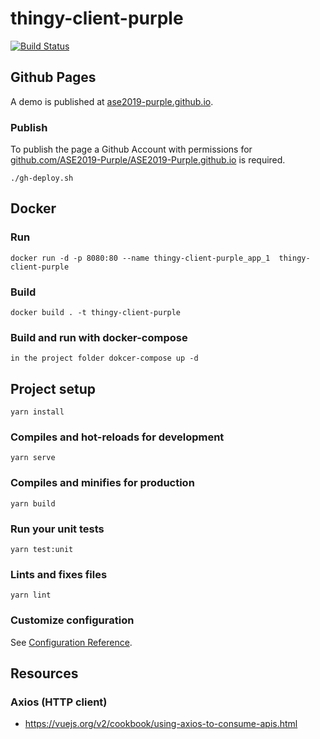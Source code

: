 # thingy-client-purple

[![Build Status](https://travis-ci.org/ASE2019-Purple/thingy-client-purple.svg?branch=master)](https://travis-ci.org/ASE2019-Purple/thingy-client-purple)

## Github Pages

A demo is published at [ase2019-purple.github.io](https://ase2019-purple.github.io "ase2019-purple.github.io"). 

### Publish 

To publish the page a Github Account with permissions for 
[github.com/ASE2019-Purple/ASE2019-Purple.github.io](https://github.com/ASE2019-Purple/ASE2019-Purple.github.io "github.com/ASE2019-Purple/ASE2019-Purple.github.io")
is required. 

``` shell
./gh-deploy.sh
```

## Docker

### Run

``` shell
docker run -d -p 8080:80 --name thingy-client-purple_app_1  thingy-client-purple
```

### Build 

``` shell
docker build . -t thingy-client-purple
```
### Build and run with docker-compose  

``` shell
in the project folder dokcer-compose up -d
```

## Project setup
```
yarn install
```

### Compiles and hot-reloads for development
```
yarn serve
```

### Compiles and minifies for production
```
yarn build
```

### Run your unit tests
```
yarn test:unit
```

### Lints and fixes files
```
yarn lint
```

### Customize configuration
See [Configuration Reference](https://cli.vuejs.org/config/).



## Resources

### Axios (HTTP client)

  - https://vuejs.org/v2/cookbook/using-axios-to-consume-apis.html
